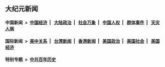 ## 大纪元新闻

#### 中国新闻 &nbsp;>&nbsp; [中国经济](indexes/ncid283/README.md?09070445) &nbsp;| &nbsp; [大陆政治](indexes/ncid277/README.md?09070445) &nbsp;| &nbsp; [社会万象](indexes/ncid282/README.md?09070445) &nbsp;| &nbsp; [中国人权](indexes/ncid278/README.md?09070445) &nbsp;| &nbsp; [群体事件](indexes/ncid279/README.md?09070445) &nbsp;| &nbsp; [天灾人祸](indexes/ncid280/README.md?09070445)

#### 国际新闻 &nbsp;>&nbsp; [美中关系](indexes/nf1412576/README.md?09070445) &nbsp;| &nbsp; [台湾新闻](indexes/ncid1349361/README.md?09070445) &nbsp;| &nbsp; [香港新闻](indexes/ncid1349362/README.md?09070445) &nbsp;| &nbsp; [美国政治](indexes/ncid1078159/README.md?09070445) &nbsp;| &nbsp; [美国社会](indexes/ncid1078160/README.md?09070445) &nbsp;| &nbsp; [美国经济](indexes/ncid1078158/README.md?09070445)

#### 特别专题 &nbsp;>&nbsp; [中共百年历史](https://github.com/epoch-news/epoch-special/blob/master/README.md?09070445)  
